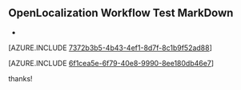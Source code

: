 ## OpenLocalization Workflow Test MarkDown
* 

[AZURE.INCLUDE [7372b3b5-4b43-4ef1-8d7f-8c1b9f52ad88](calleeMd1.md)]



[AZURE.INCLUDE [6f1cea5e-6f79-40e8-9990-8ee180db46e7](calleeMd2.md)]

 
thanks!